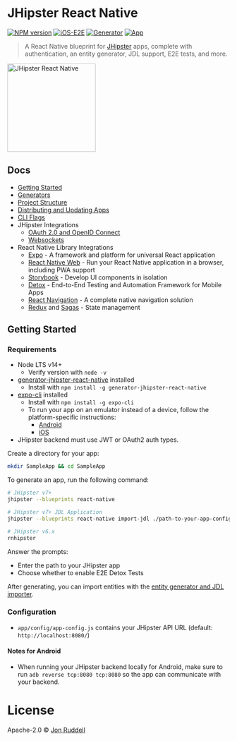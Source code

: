 # JHipster React Native

[![NPM version](https://badge.fury.io/js/generator-jhipster-react-native.svg)](https://npmjs.org/package/generator-jhipster-react-native)
[![iOS-E2E](https://github.com/ruddell/generator-jhipster-react-native/workflows/iOS-E2E/badge.svg?branch=main)](https://github.com/ruddell/generator-jhipster-react-native/actions?query=workflow%3AiOS-E2E)
[![Generator](https://github.com/ruddell/generator-jhipster-react-native/workflows/Generator/badge.svg?branch=main)](https://github.com/ruddell/generator-jhipster-react-native/actions?query=workflow%3AGenerator)
[![App](https://github.com/ruddell/generator-jhipster-react-native/workflows/App/badge.svg?branch=main)](https://github.com/ruddell/generator-jhipster-react-native/actions?query=workflow%3AApp)

> A React Native blueprint for [JHipster](http://www.jhipster.tech) apps, complete with authentication, an entity generator, JDL support, E2E tests, and more.

<img src="https://raw.githubusercontent.com/ruddell/ignite-jhipster/9f7665e3cafd6032de4a73d469789855b55a4f33/docs/images/jh-rn-logo.png" alt="JHipster React Native" height="200">

## Docs

-   [Getting Started](README.md#getting-started)
-   [Generators](docs/generators.md)
-   [Project Structure](docs/project-structure.md)
-   [Distributing and Updating Apps](docs/distributing-and-updating.md)
-   [CLI Flags](docs/cli-flags.md)
-   JHipster Integrations
    -   [OAuth 2.0 and OpenID Connect](docs/oauth2-oidc.md)
    -   [Websockets](docs/websockets.md)
-   React Native Library Integrations
    -   [Expo](https://docs.expo.io/) - A framework and platform for universal React application
    -   [React Native Web](https://docs.expo.io/workflow/web/) - Run your React Native application in a browser, including PWA support
    -   [Storybook](docs/storybook.md) - Develop UI components in isolation
    -   [Detox](docs/detox.md) - End-to-End Testing and Automation Framework for Mobile Apps
    -   [React Navigation](https://github.com/wix/react-native-navigation) - A complete native navigation solution
    -   [Redux](https://redux.js.org/basics/usagewithreact) and [Sagas](https://redux-saga.js.org/) - State management

## Getting Started

### Requirements

-   Node LTS v14+
    -   Verify version with `node -v`
-   [generator-jhipster-react-native](https://github.com/ruddell/generator-jhipster-react-native) installed
    -   Install with `npm install -g generator-jhipster-react-native`
-   [expo-cli](https://docs.expo.io/get-started/installation/) installed
    -   Install with `npm install -g expo-cli`
    -   To run your app on an emulator instead of a device, follow the platform-specific instructions:
        -   [Android](https://docs.expo.io/workflow/android-studio-emulator/)
        -   [iOS](https://docs.expo.io/workflow/ios-simulator/)
-   JHipster backend must use JWT or OAuth2 auth types.

Create a directory for your app:

```sh
mkdir SampleApp && cd SampleApp
```

To generate an app, run the following command:

```sh
# JHipster v7+
jhipster --blueprints react-native

# JHipster v7+ JDL Application
jhipster --blueprints react-native import-jdl ./path-to-your-app-config.jdl

# JHipster v6.x
rnhipster
```

Answer the prompts:

-   Enter the path to your JHipster app
-   Choose whether to enable E2E Detox Tests

After generating, you can import entities with the [entity generator and JDL importer](docs/generators.md).

### Configuration

-   `app/config/app-config.js` contains your JHipster API URL (default: `http://localhost:8080/`)

#### Notes for Android

-   When running your JHipster backend locally for Android, make sure to run `adb reverse tcp:8080 tcp:8080` so the app can communicate with your backend.

# License

Apache-2.0 © [Jon Ruddell](https://jruddell.com/)
